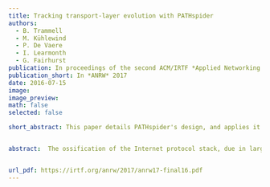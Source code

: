 ```yaml
---
title: Tracking transport-layer evolution with PATHspider
authors:
  - B. Trammell
  - M. Kühlewind
  - P. De Vaere
  - I. Learmonth
  - G. Fairhurst
publication: In proceedings of the second ACM/IRTF *Applied Networking Research Workshop*, Prague, July 2016.
publication_short: In *ANRW* 2017
date: 2016-07-15
image: 
image_preview: 
math: false
selected: false

short_abstract: This paper details PATHspider's design, and applies it to trace the evolution of deployment of two extensions to TCP, ECN and the newer TFO; as well as the degree of interference with the DSCP carried in the IP header. Interestingly, we observe a correlation between ECN-linked connectivity failure in the core of the network with the presence of large-scale, heterogeneous Internet censorship infrastructure.


abstract:  The ossification of the Internet protocol stack, due in large part to mangling of packets by middleboxes, has led to a relatively slow rate of change in today's Internet. We have developed the PATHspider active Internet measurement tool which performs one-sided measurements of a variety of transport-layer features and extensions, to investigate these impairments to protocol evolution along an Internet path. Data collected with PATHspider can be used both to determine the degree of support for these features, as well as to detect connectivity issues caused by attempting to use them. The wider aim of this effort is to provide quantifiable input to protocol design and deployment choices that can be based on the level of impairment present in the Internet. This paper details PATHspider's design, and applies it to trace the evolution of deployment of two extensions to TCP, ECN and the newer TFO; as well as the degree of interference with the DSCP carried in the IP header. Our ECN results, in particular, expand on a long-term study beginning in 2012, and show continued linear adoption of ECN. Automating PATHspider measurements has allowed us to collect far more data than in previous campaigns, allowing us to better distinguish ECN-linked connectivity failures from transient effects. Interestingly, we observe a correlation between ECN-linked connectivity failure in the core of the network with the presence of large-scale, heterogeneous Internet censorship infrastructure.


url_pdf: https://irtf.org/anrw/2017/anrw17-final16.pdf
---
```


